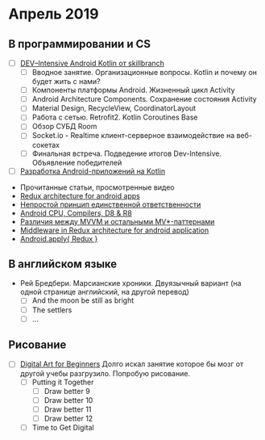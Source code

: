 # Апрель 2019
## В программировании и CS

 - [ ] [DEV–Intensive Android Kotlin от skillbranch](https://skill-branch.ru/dev-intensive-2019)
    - [ ] Вводное занятие. Организационные вопросы. Kotlin и почему он будет жить с нами? 
    - [ ] Компоненты платформы Android. Жизненный цикл Activity
    - [ ] Android Architecture Components. Сохранение состояния Activity
    - [ ] Material Design, RecycleView, CoordinatorLayout 
    - [ ] Работа с сетью. Retrofit2. Kotlin Coroutines Base
    - [ ] Обзор СУБД Room 
    - [ ] Socket.io - Realtime клиент-серверное взаимодействие на веб-сокетах 
    - [ ] Финальная встреча. Подведение итогов Dev-Intensive. Объявление победителей 

- [ ] [Разработка Android-приложений на Kotlin](https://stepik.org/course/4792/syllabus)

 - Прочитанные статьи, просмотренные видео
  - [Redux architecture for android apps](https://jayrambhia.com/blog/android-redux-intro)
  - [Непростой принцип единственной ответственности](https://habr.com/ru/post/449586/)
  - [Android CPU, Compilers, D8 & R8](https://proandroiddev.com/android-cpu-compilers-d8-r8-a3aa2bfbc109)
  - [Различия между MVVM и остальными MV*-паттернами](https://habr.com/ru/company/mobileup/blog/313538/)
  - [Middleware in Redux architecture for android application](https://jayrambhia.com/blog/android-redux-middleware)
  - [Android.apply{ Redux }](https://medium.com/@edward.francesco.cool/android-apply-redux-2ad0f7355e0)
## В английском языке
- Рей Бредбери. Марсианские хроники. Двуязычный вариант (на одной странице английский, на другой перевод)
  - [ ] And the moon be still as bright
  - [ ] The settlers
  - [ ] ...

## Рисование
- [ ] [Digital Art for Beginners](https://www.udemy.com/digital-art-101-from-beginner-to-pro) Долго искал занятие которое бы мозг от другой учебы разгрузило. Попробую рисование.
  - [ ] Putting it Together
    - [ ] Draw better 9
    - [ ] Draw better 10
    - [ ] Draw better 11
    - [ ] Draw better 12
  - [ ] Time to Get Digital